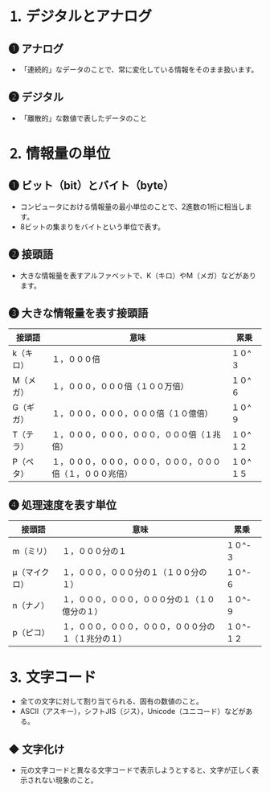 # ⒈ デジタルとアナログ
## ❶ アナログ
- 「連続的」なデータのことで、常に変化している情報をそのまま扱います。

## ❷ デジタル
- 「離散的」な数値で表したデータのこと

# ⒉ 情報量の単位
## ❶ ビット（bit）とバイト（byte）
- コンピュータにおける情報量の最小単位のことで、2進数の1桁に相当します。
- 8ビットの集まりをバイトという単位で表す。

## ❷ 接頭語
- 大きな情報量を表すアルファベットで、K（キロ）やM（メガ）などがあります。

## ❸ 大きな情報量を表す接頭語
| 接頭語 | 意味 | 累乗 |
| --- | --- | --- |
| k（キロ） | １，０００倍 | １０^３ |
| M（メガ） | １，０００，０００倍（１００万倍） | １０^６ |
| G（ギガ） | １，０００，０００，０００倍（１０億倍） | １０^９ |
| T（テラ） | １，０００，０００，０００，０００倍（１兆倍） | １０^１２ |
| P（ペタ） | １，０００，０００，０００，０００，０００倍（１，０００兆倍） | １０^１５ |

## ❹ 処理速度を表す単位
| 接頭語 | 意味 | 累乗 |
| --- | --- | --- |
| m（ミリ） | １，０００分の１ | １０^-３ |
| μ（マイクロ） | １，０００，０００分の１（１００分の１） | １０^-６ |
| n（ナノ） | １，０００，０００，０００分の１（１０億分の１） | １０^-９ |
| p（ピコ） | １，０００，０００，０００，０００分の１（１兆分の１） | １０^-１２ |

# ⒊ 文字コード
- 全ての文字に対して割り当てられる、固有の数値のこと。
- ASCII（アスキー），シフトJIS（ジス），Unicode（ユニコード）などがある。

## ◆ 文字化け
- 元の文字コードと異なる文字コードで表示しようとすると、文字が正しく表示されない現象のこと。
